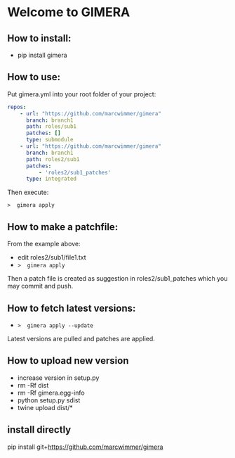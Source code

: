 # Welcome to GIMERA


## How to install:

  * pip install gimera



## How to use:

Put gimera.yml into your root folder of your project:

```yaml
repos:
    - url: "https://github.com/marcwimmer/gimera"
      branch: branch1
      path: roles/sub1
      patches: []
      type: submodule
    - url: "https://github.com/marcwimmer/gimera"
      branch: branch1
      path: roles2/sub1
      patches: 
          - 'roles2/sub1_patches'
      type: integrated
```

Then execute:

`>  gimera apply`

## How to make a patchfile:

From the example above: 

  * edit roles2/sub1/file1.txt
  * `>  gimera apply`

Then a patch file is created as suggestion in roles2/sub1_patches which you may commit and push.

## How to fetch latest versions:

  * `>  gimera apply --update`

Latest versions are pulled and patches are applied.

## How to upload new version

  * increase version in setup.py
  * rm -Rf dist
  * rm -Rf gimera.egg-info
  * python setup.py sdist
  * twine upload dist/*


## install directly

pip install git+https://github.com/marcwimmer/gimera
